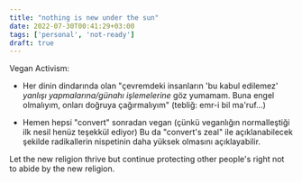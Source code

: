 ```yaml
---
title: "nothing is new under the sun"
date: 2022-07-30T00:41:29+03:00
tags: ['personal', 'not-ready']
draft: true
---
```


Vegan Activism:
* Her dinin dindarında olan "çevremdeki insanların 'bu kabul
 edilemez' _yanlışı yapmalarına/günahı işlemelerine_ göz yumamam.
 Buna engel olmalıyım, onları doğruya çağırmalıyım"
 (tebliğ: emr-i bil ma'ruf...)

* Hemen hepsi "convert" sonradan vegan (çünkü veganlığın 
 normalleştiği ilk nesil henüz teşekkül ediyor)
 Bu da "convert's zeal" ile açıklanabilecek şekilde 
 radikallerin nispetinin daha yüksek olmasını açıklayabilir. 

Let the new religion thrive but continue protecting other
 people's right not to abide by the new religion.